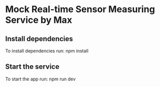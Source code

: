 # Mock Real-time Sensor Measuring Service by Max

## Install dependencies

To install dependencies run:
npm install

## Start the service

To start the app run:
npm run dev
